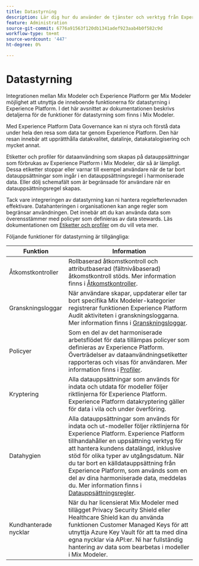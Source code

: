 ```yaml
---
title: Datastyrning
description: Lär dig hur du använder de tjänster och verktyg från Experience Platform som gör att du kan kontrollera dina insamlade upplevelsedata. Så att ni följer era rutiner, juridiska skyldigheter och utvecklingsprocesser.
feature: Administration
source-git-commit: 6776a91563f120db1341adef923aab4b0f582c9d
workflow-type: tm+mt
source-wordcount: '447'
ht-degree: 0%

---
```


# Datastyrning

Integrationen mellan Mix Modeler och Experience Platform ger Mix Modeler möjlighet att utnyttja de inneboende funktionerna för datastyrning i Experience Platform. I det här avsnittet av dokumentationen beskrivs detaljerna för de funktioner för datastyrning som finns i Mix Modeler.

Med Experience Platform Data Governance kan ni styra och förstå data under hela den resa som data tar genom Experience Platform. Den här resan innebär att upprätthålla datakvalitet, datalinje, datakatalogisering och mycket annat.

Etiketter och profiler för dataanvändning som skapas på datauppsättningar som förbrukas av Experience Platform i Mix Modeler, där så är lämpligt. Dessa etiketter stoppar eller varnar till exempel användare när de tar bort datauppsättningar som ingår i en datauppsättningsregel i harmoniserade data. Eller dölj schemafält som är begränsade för användare när en datauppsättningsregel skapas.

Tack vare integreringen av datastyrning kan ni hantera regelefterlevnaden effektivare. Datahanteringen i organisationen kan ange regler som begränsar användningen. Det innebär att du kan använda data som överensstämmer med policyer som definieras av data stewards. Läs dokumentationen om [Etiketter och profiler](https://experienceleague.adobe.com/en/docs/analytics-platform/using/cja-dataviews/data-governance) om du vill veta mer.

Följande funktioner för datastyrning är tillgängliga:

| Funktion | Information |
|---|---|
| Åtkomstkontroller | Rollbaserad åtkomstkontroll och attributbaserad (fältnivåbaserad) åtkomstkontroll stöds. Mer information finns i [Åtkomstkontroller](access-controls.md). |
| Granskningsloggar | När användare skapar, uppdaterar eller tar bort specifika Mix Modeler-kategorier registrerar funktionen Experience Platform Audit aktiviteten i granskningsloggarna. Mer information finns i [Granskningsloggar](audit-logs.md). |
| Policyer | Som en del av det harmoniserade arbetsflödet för data tillämpas policyer som definieras av Experience Platform. Överträdelser av dataanvändningsetiketter rapporteras och visas för användaren. Mer information finns i [Profiler](policies.md). |
| Kryptering | Alla datauppsättningar som används för indata och utdata för modeller följer riktlinjerna för Experience Platform. Experience Platform datakryptering gäller för data i vila och under överföring. |
| Datahygien | Alla datauppsättningar som används för indata och ut-modeller följer riktlinjerna för Experience Platform. Experience Platform tillhandahåller en uppsättning verktyg för att hantera kundens datalängd, inklusive stöd för olika typer av utgångsdatum. När du tar bort en källdatauppsättning från Experience Platform, som används som en del av dina harmoniserade data, meddelas du. Mer information finns i [Datauppsättningsregler](/help/harmonize-data/dataset-rules.md). |
| Kundhanterade nycklar | När du har licensierat Mix Modeler med tillägget Privacy Security Shield eller Healthcare Shield kan du använda funktionen Customer Managed Keys för att utnyttja Azure Key Vault för att ta med dina egna nycklar via API:er. Ni har fullständig hantering av data som bearbetas i modeller i Mix Modeler. |
